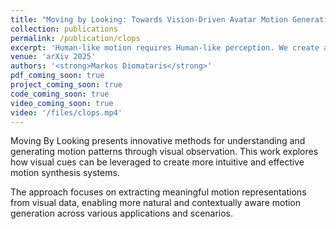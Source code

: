 ```yaml
---
title: "Moving by Looking: Towards Vision-Driven Avatar Motion Generation"
collection: publications
permalink: /publication/clops
excerpt: 'Human-like motion requires Human-like perception. We create a human motion generation system, named CLOPS, that is purely driven by Vision. CLOPS is able to realistacally move in a scene and use egocentric vision in order to find a goal (red sphere). We achieve this by combining a data driven low level motion prior with a Q-Learning policy that effectively create a loop of visual perception and motion.'
venue: 'arXiv 2025'
authors: '<strong>Markos Diomataris</strong>'
pdf_coming_soon: true
project_coming_soon: true
code_coming_soon: true
video_coming_soon: true
video: '/files/clops.mp4'
---
```


Moving By Looking presents innovative methods for understanding and generating motion patterns through visual observation. This work explores how visual cues can be leveraged to create more intuitive and effective motion synthesis systems.

The approach focuses on extracting meaningful motion representations from visual data, enabling more natural and contextually aware motion generation across various applications and scenarios.